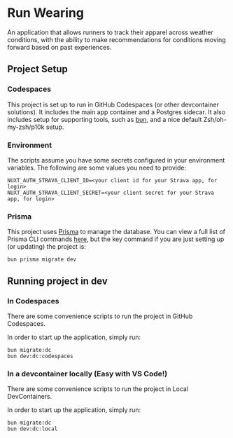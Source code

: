 # Run Wearing

An application that allows runners to track their apparel across weather conditions, with the ability to make recommendations for conditions moving forward based on past experiences.

## Project Setup

### Codespaces

This project is set up to run in GitHub Codespaces (or other devcontainer solutions). It includes the main app container and a Postgres sidecar. It also includes setup for supporting tools, such as [bun](https://bun.sh/), and a nice default Zsh/oh-my-zsh/p10k setup.

### Environment

The scripts assume you have some secrets configured in your environment variables. The following are some values you need to provide:
```
NUXT_AUTH_STRAVA_CLIENT_ID=<your client id for your Strava app, for login>
NUXT_AUTH_STRAVA_CLIENT_SECRET=<your client secret for your Strava app, for login>
```

### Prisma

This project uses [Prisma](https://www.prisma.io/) to manage the database. You can view a full list of Prisma CLI commands [here](https://www.prisma.io/docs/orm/reference/prisma-cli-reference), but the key command if you are just setting up (or updating) the project is:
```
bun prisma migrate dev
```

## Running project in dev

### In Codespaces

There are some convenience scripts to run the project in GitHub Codespaces.

In order to start up the application, simply run:
```
bun migrate:dc
bun dev:dc:codespaces
```

### In a devcontainer locally (Easy with VS Code!)
There are some convenience scripts to run the project in Local DevContainers.

In order to start up the application, simply run:
```
bun migrate:dc
bun dev:dc:local
```